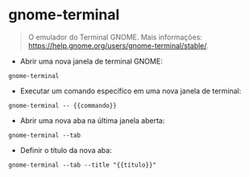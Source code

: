 # gnome-terminal

> O emulador do Terminal GNOME.
> Mais informações: <https://help.gnome.org/users/gnome-terminal/stable/>.

- Abrir uma nova janela de terminal GNOME:

`gnome-terminal`

- Executar um comando específico em uma nova janela de terminal:

`gnome-terminal -- {{commando}}`

- Abrir uma nova aba na última janela aberta:

`gnome-terminal --tab`

- Definir o título da nova aba:

`gnome-terminal --tab --title "{{título}}"`
